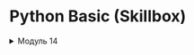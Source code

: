 # Python Basic (Skillbox)

<details>
<summary>Модуль 14</summary>
<h2>Задача 1. Информация о системе</h2>
<p>
  Чтобы преподавателям было проще помогать вам при возникновении различных ошибок, нужно собрать информацию об операционной системе и версии Python. Для этого используйте код ниже.
</p>
<code>
  import platform
  import sys
  info = 'OS info is \n{}\n\nPython version is {} {}'.format(
      platform.uname(),
      sys.version,
      platform.architecture(),
  )
  print(info)  
  with open('os_info.txt', 'w', encoding='utf8') as file:
      file.write(info)
</code>
</details>

